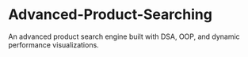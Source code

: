 # Advanced-Product-Searching
An advanced product search engine built with DSA, OOP, and dynamic performance visualizations.
